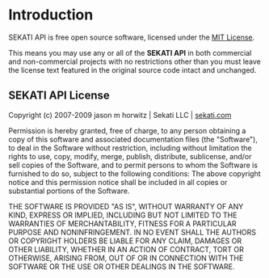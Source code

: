 # Introduction #
SEKATI API is free open source software, licensed under the [MIT License](http://en.wikipedia.org/wiki/MIT_License).

This means you may use any or all of the **SEKATI API** in both commercial and non-commercial projects with no restrictions other than you must leave the license text featured in the original source code intact and unchanged.


## SEKATI API License ##

Copyright (c) 2007-2009 jason m horwitz | Sekati LLC | [sekati.com](http://sekati.com/)

Permission is hereby granted, free of charge, to any person obtaining a copy of this software and associated documentation files (the "Software"), to deal in the Software without restriction, including without limitation the rights to use, copy, modify, merge, publish, distribute, sublicense, and/or sell copies of the Software, and to permit persons to whom the Software is furnished to do so, subject to the following conditions:
The above copyright notice and this permission notice shall be included in all copies or substantial portions of the Software.

THE SOFTWARE IS PROVIDED "AS IS", WITHOUT WARRANTY OF ANY KIND, EXPRESS OR IMPLIED, INCLUDING BUT NOT LIMITED TO THE WARRANTIES OF MERCHANTABILITY, FITNESS FOR A PARTICULAR PURPOSE AND NONINFRINGEMENT. IN NO EVENT SHALL THE AUTHORS OR COPYRIGHT HOLDERS BE LIABLE FOR ANY CLAIM, DAMAGES OR OTHER LIABILITY, WHETHER IN AN ACTION OF CONTRACT, TORT OR OTHERWISE, ARISING FROM, OUT OF OR IN CONNECTION WITH THE SOFTWARE OR THE USE OR OTHER DEALINGS IN THE SOFTWARE.